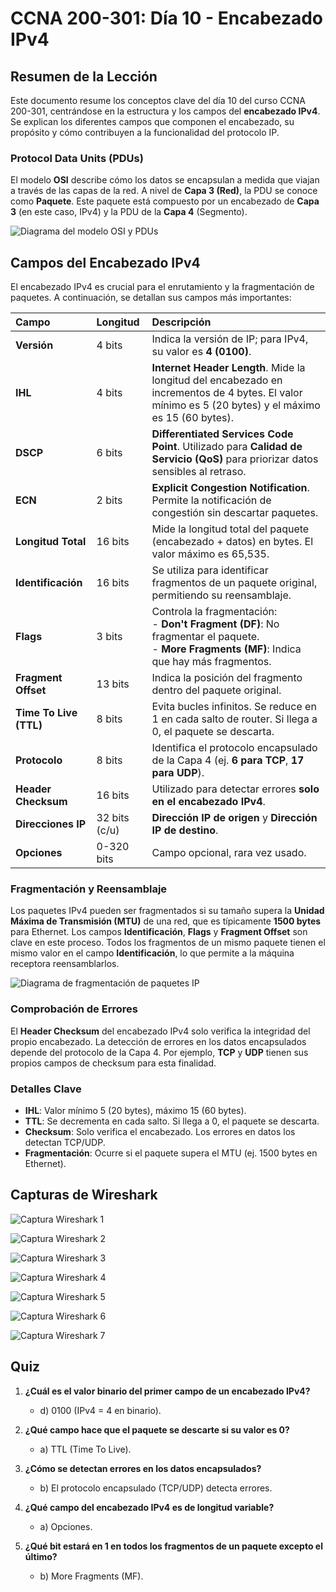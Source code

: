 # CCNA 200-301: Día 10 - Encabezado IPv4

## Resumen de la Lección

Este documento resume los conceptos clave del día 10 del curso CCNA 200-301, centrándose en la estructura y los campos del **encabezado IPv4**. Se explican los diferentes campos que componen el encabezado, su propósito y cómo contribuyen a la funcionalidad del protocolo IP.

### Protocol Data Units (PDUs)

El modelo **OSI** describe cómo los datos se encapsulan a medida que viajan a través de las capas de la red. A nivel de **Capa 3 (Red)**, la PDU se conoce como **Paquete**. Este paquete está compuesto por un encabezado de **Capa 3** (en este caso, IPv4) y la PDU de la **Capa 4** (Segmento).

![Diagrama del modelo OSI y PDUs](images/dia10/pdus-osi-model.png)

## Campos del Encabezado IPv4

El encabezado IPv4 es crucial para el enrutamiento y la fragmentación de paquetes. A continuación, se detallan sus campos más importantes:

| Campo | Longitud | Descripción |
| :--- | :--- | :--- |
| **Versión** | 4 bits | Indica la versión de IP; para IPv4, su valor es **4 (0100)**. |
| **IHL** | 4 bits | **Internet Header Length**. Mide la longitud del encabezado en incrementos de 4 bytes. El valor mínimo es 5 (20 bytes) y el máximo es 15 (60 bytes). |
| **DSCP** | 6 bits | **Differentiated Services Code Point**. Utilizado para **Calidad de Servicio (QoS)** para priorizar datos sensibles al retraso. |
| **ECN** | 2 bits | **Explicit Congestion Notification**. Permite la notificación de congestión sin descartar paquetes. |
| **Longitud Total** | 16 bits | Mide la longitud total del paquete (encabezado + datos) en bytes. El valor máximo es 65,535. |
| **Identificación** | 16 bits | Se utiliza para identificar fragmentos de un paquete original, permitiendo su reensamblaje. |
| **Flags** | 3 bits | Controla la fragmentación: <br> - **Don't Fragment (DF)**: No fragmentar el paquete.<br> - **More Fragments (MF)**: Indica que hay más fragmentos. |
| **Fragment Offset** | 13 bits | Indica la posición del fragmento dentro del paquete original. |
| **Time To Live (TTL)** | 8 bits | Evita bucles infinitos. Se reduce en 1 en cada salto de router. Si llega a 0, el paquete se descarta. |
| **Protocolo** | 8 bits | Identifica el protocolo encapsulado de la Capa 4 (ej. **6 para TCP**, **17 para UDP**). |
| **Header Checksum**| 16 bits | Utilizado para detectar errores **solo en el encabezado IPv4**. |
| **Direcciones IP** | 32 bits (c/u) | **Dirección IP de origen** y **Dirección IP de destino**. |
| **Opciones** | 0-320 bits | Campo opcional, rara vez usado. |

### Fragmentación y Reensamblaje

Los paquetes IPv4 pueden ser fragmentados si su tamaño supera la **Unidad Máxima de Transmisión (MTU)** de una red, que es típicamente **1500 bytes** para Ethernet. Los campos **Identificación**, **Flags** y **Fragment Offset** son clave en este proceso. Todos los fragmentos de un mismo paquete tienen el mismo valor en el campo **Identificación**, lo que permite a la máquina receptora reensamblarlos.

![Diagrama de fragmentación de paquetes IP](images/dia10/ip-fragmentation.png)

### Comprobación de Errores

El **Header Checksum** del encabezado IPv4 solo verifica la integridad del propio encabezado. La detección de errores en los datos encapsulados depende del protocolo de la Capa 4. Por ejemplo, **TCP** y **UDP** tienen sus propios campos de checksum para esta finalidad.

### Detalles Clave
- **IHL**: Valor mínimo 5 (20 bytes), máximo 15 (60 bytes).
- **TTL**: Se decrementa en cada salto. Si llega a 0, el paquete se descarta.
- **Checksum**: Solo verifica el encabezado. Los errores en datos los detectan TCP/UDP.
- **Fragmentación**: Ocurre si el paquete supera el MTU (ej. 1500 bytes en Ethernet).

## Capturas de Wireshark
![Captura Wireshark 1](images/dia10/wireshark-captura1.png)  

![Captura Wireshark 2](images/dia10/wireshark-captura2.png)  

![Captura Wireshark 3](images/dia10/wireshark-captura3.png)  

![Captura Wireshark 4](images/dia10/wireshark-captura4.png)  

![Captura Wireshark 5](images/dia10/wireshark-captura5.png)  

![Captura Wireshark 6](images/dia10/wireshark-captura6.png)  

![Captura Wireshark 7](images/dia10/wireshark-captura7.png)  

## Quiz
1. **¿Cuál es el valor binario del primer campo de un encabezado IPv4?**  
   - d) 0100 (IPv4 = 4 en binario).

2. **¿Qué campo hace que el paquete se descarte si su valor es 0?**  
   - a) TTL (Time To Live).

3. **¿Cómo se detectan errores en los datos encapsulados?**  
   - b) El protocolo encapsulado (TCP/UDP) detecta errores.

4. **¿Qué campo del encabezado IPv4 es de longitud variable?**  
   - a) Opciones.

5. **¿Qué bit estará en 1 en todos los fragmentos de un paquete excepto el último?**  
   - b) More Fragments (MF).